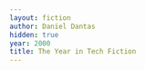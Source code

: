 ```yaml
---
layout: fiction
author: Daniel Dantas
hidden: true
year: 2000
title: The Year in Tech Fiction
---
```

